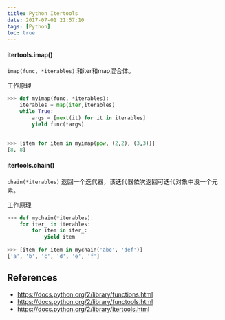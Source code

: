 ```yaml
---
title: Python Itertools
date: 2017-07-01 21:57:10
tags: [Python]
toc: true
---
```


#### itertools.imap()

`imap(func, *iterables)` 和iter和map混合体。

工作原理

```python
>>> def myimap(func, *iterables):
	iterables = map(iter,iterables)
	while True:
		args = [next(it) for it in iterables]
		yield func(*args)

		
>>> [item for item in myimap(pow, (2,2), (3,3))]
[8, 8]
```

#### itertools.chain()

`chain(*iterables)` 返回一个迭代器，该迭代器依次返回可迭代对象中没一个元素。

工作原理

```python
>>> def mychain(*iterables):
	for iter_ in iterables:
		for item in iter_:
			yield item
			
>>> [item for item in mychain('abc', 'def')]
['a', 'b', 'c', 'd', 'e', 'f']
```

## References

- <https://docs.python.org/2/library/functions.html>
- <https://docs.python.org/2/library/functools.html>
- <https://docs.python.org/2/library/itertools.html>

